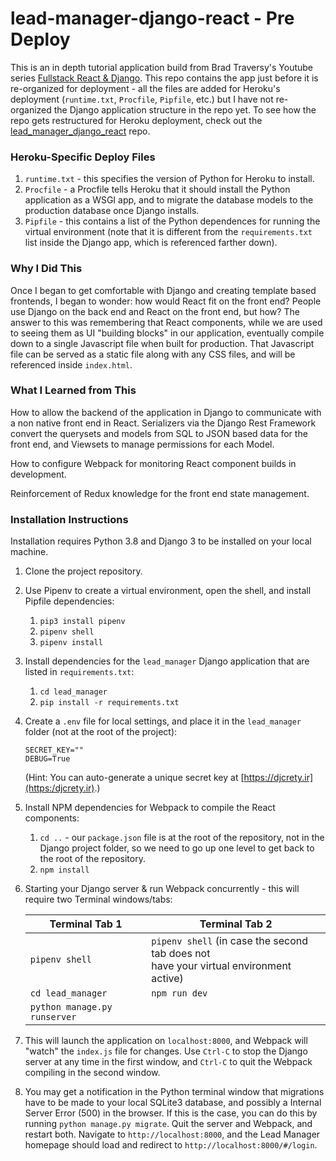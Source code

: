 # lead-manager-django-react - Pre Deploy

This is an in depth tutorial application build from Brad Traversy's Youtube series [Fullstack React & Django](https://www.youtube.com/playlist?list=PLillGF-RfqbbRA-CIUxlxkUpbq0IFkX60). This repo contains the app just before it is re-organized for deployment - all the files are added for Heroku's deployment (`runtime.txt`, `Procfile`, `Pipfile`, etc.) but I have not re-organized the Django application structure in the repo yet. To see how the repo gets restructured for Heroku deployment, check out the [lead_manager_django_react](https://github.com/sarahmattar/lead-manager-django-react) repo.

### Heroku-Specific Deploy Files

1. `runtime.txt` - this specifies the version of Python for Heroku to install.
2. `Procfile` - a Procfile tells Heroku that it should install the Python application as a WSGI app, and to migrate the database models to the production database once Django installs. 
3. `Pipfile` - this contains a list of the Python dependences for running the virtual environment (note that it is different from the `requirements.txt` list inside the Django app, which is referenced farther down).

### Why I Did This

Once I began to get comfortable with Django and creating template based frontends, I began to wonder: how would React fit on the front end? People use Django on the back end and React on the front end, but how? The answer to this was remembering that React components, while we are used to seeing them as UI "building blocks" in our application, eventually compile down to a single Javascript file when built for production. That Javascript file can be served as a static file along with any CSS files, and will be referenced inside `index.html`. 

### What I Learned from This

How to allow the backend of the application in Django to communicate with a non native front end in React.  Serializers via the Django Rest Framework convert the querysets and models from SQL to JSON based data for the front end, and Viewsets to manage permissions for each Model. 

How to configure Webpack for monitoring React component builds in development. 

Reinforcement of Redux knowledge for the front end state management. 

### Installation Instructions

Installation requires Python 3.8 and Django 3 to be installed on your local machine. 

1. Clone the project repository.

2. Use Pipenv to create a virtual environment, open the shell, and install Pipfile dependencies:
   1. `pip3 install pipenv`
   2. `pipenv shell`
   3. `pipenv install`
   
3. Install dependencies for the `lead_manager` Django application that are listed in `requirements.txt`:

   1. `cd lead_manager`
   2. `pip install -r requirements.txt`

4. Create a `.env` file for local settings, and place it in the `lead_manager` folder (not at the root of the project):

   ```.env
   SECRET_KEY=""
   DEBUG=True
   ```

   (Hint: You can auto-generate a unique secret key at [https://djcrety.ir](https:/djcrety.ir).)

5. Install NPM dependencies for Webpack to compile the React components:

   1. `cd ..` - our `package.json` file is at the root of the repository, not in the Django project folder, so we need to go up one level to get back to the root of the repository.
   2. `npm install`

6. Starting your Django server & run Webpack concurrently - this will require two Terminal windows/tabs: 

   | Terminal Tab 1               | Terminal Tab 2                                               |
   | ---------------------------- | ------------------------------------------------------------ |
   | `pipenv shell`               | `pipenv shell` (in case the second tab does not <br />have your virtual environment active) |
   | `cd lead_manager`            | `npm run dev`                                                |
   | `python manage.py runserver` |                                                              |

7. This will launch the application on `localhost:8000`, and Webpack will "watch" the `index.js` file for changes. Use `Ctrl-C` to stop the Django server at any time in the first window, and `Ctrl-C` to quit the Webpack compiling in the second window. 

8. You may get a notification in the Python terminal window that migrations have to be made to your local SQLite3 database, and possibly a Internal Server Error (500) in the browser. If this is the case, you can do this by running `python manage.py migrate`. Quit the server and Webpack, and restart both. Navigate to `http://localhost:8000`, and the Lead Manager homepage should load and redirect to `http://localhost:8000/#/login`. 

